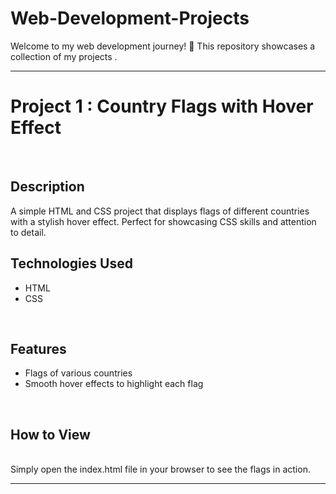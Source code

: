 # Web-Development-Projects
Welcome to my web development journey! 🚀 This repository showcases a collection of my projects .
<hr>
<h1>Project 1 : Country Flags with Hover Effect</h1>
<br>
<h2>Description</h2>
A simple HTML and CSS project that displays flags of different countries with a stylish hover effect. Perfect for showcasing CSS skills and attention to detail.
<br>
<h2>Technologies Used</h2>
<ul>
  <li>HTML</li>
  <li>CSS</li>
</ul>
<br>
<h2>Features</h2>
<ul>
  <li>Flags of various countries</li>
  <li>Smooth hover effects to highlight each flag</li>
</ul>
<br>
<h2>How to View</h2>
<br>
  Simply open the index.html file in your browser to see the flags in action.
<hr>
